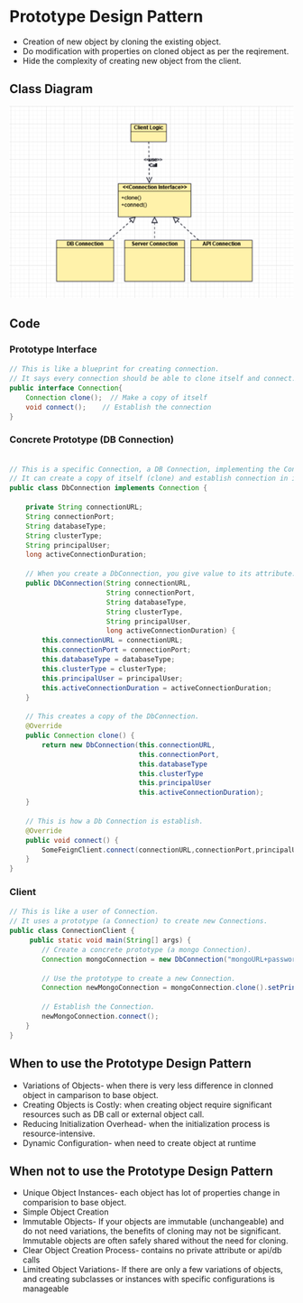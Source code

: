 # Prototype Design Pattern
- Creation of new object by cloning the existing object.
- Do modification with properties on cloned object as per the reqirement.
- Hide the complexity of creating new object from the client.

## Class Diagram

![Alt text](./PrototypeDesignPatternClasDiagram.png)

## Code

### Prototype Interface

```java
// This is like a blueprint for creating connection.
// It says every connection should be able to clone itself and connect.
public interface Connection{
    Connection clone();  // Make a copy of itself
    void connect();    // Establish the connection
}
```

### Concrete Prototype (DB Connection)
```java

// This is a specific Connection, a DB Connection, implementing the Connection interface.
// It can create a copy of itself (clone) and establish connection in its own way.
public class DbConnection implements Connection {

    private String connectionURL;
    String connectionPort;
    String databaseType;
    String clusterType;
    String principalUser;
    long activeConnectionDuration;
 
    // When you create a DbConnection, you give value to its attribute.
    public DbConnection(String connectionURL,
                        String connectionPort,
                        String databaseType,
                        String clusterType,
                        String principalUser,
                        long activeConnectionDuration) {
        this.connectionURL = connectionURL;
        this.connectionPort = connectionPort;
        this.databaseType = databaseType;
        this.clusterType = clusterType;
        this.principalUser = principalUser;
        this.activeConnectionDuration = activeConnectionDuration;
    }
 
    // This creates a copy of the DbConnection.
    @Override
    public Connection clone() {
        return new DbConnection(this.connectionURL,
                                this.connectionPort,
                                this.databaseType
                                this.clusterType
                                this.principalUser
                                this.activeConnectionDuration);
    }
 
    // This is how a Db Connection is establish.
    @Override
    public void connect() {
        SomeFeignClient.connect(connectionURL,connectionPort,principalUser);
    }
}
```

### Client

```java
// This is like a user of Connection.
// It uses a prototype (a Connection) to create new Connections.
public class ConnectionClient {
     public static void main(String[] args) {
        // Create a concrete prototype (a mongo Connection).
        Connection mongoConnection = new DbConnection("mongoURL+password","mongoPort","mongo","mongocluster","Avadhesh",120);
 
        // Use the prototype to create a new Connection.
        Connection newMongoConnection = mongoConnection.clone().setPrincipalUser("Chamola");
 
        // Establish the Connection.
        newMongoConnection.connect();
    }
}

```

## When to use the Prototype Design Pattern
- Variations of Objects- when there is very less difference in clonned object in camparison to base object.
- Creating Objects is Costly: when creating object require significant resources such as DB call or external object call.
- Reducing Initialization Overhead- when the initialization process is resource-intensive.
- Dynamic Configuration- when need to create object at runtime

## When not to use the Prototype Design Pattern 
- Unique Object Instances- each object has lot of properties change in comparision to base object.
- Simple Object Creation
- Immutable Objects- If your objects are immutable (unchangeable) and do not need variations, the benefits of cloning may not be significant. Immutable objects are often safely shared without the need for cloning.
- Clear Object Creation Process- contains no private attribute or api/db calls
- Limited Object Variations- If there are only a few variations of objects, and creating subclasses or instances with specific configurations is manageable

